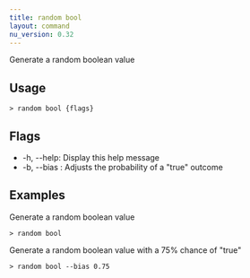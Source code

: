 ```yaml
---
title: random bool
layout: command
nu_version: 0.32
---
```

Generate a random boolean value

## Usage
```shell
> random bool {flags} 
 ```

## Flags
* -h, --help: Display this help message
* -b, --bias <number>: Adjusts the probability of a "true" outcome

## Examples
  Generate a random boolean value
```shell
> random bool
 ```

  Generate a random boolean value with a 75% chance of "true"
```shell
> random bool --bias 0.75
 ```

